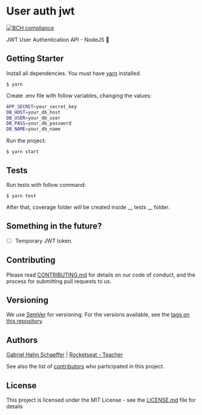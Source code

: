 # User auth jwt

[![BCH compliance](https://bettercodehub.com/edge/badge/gabriel-hahn/user-auth-jwt?branch=master)](https://bettercodehub.com/)

JWT User Authentication API - NodeJS :busts_in_silhouette:

## Getting Starter

Install all dependencies. You must have [yarn](https://yarnpkg.com/en/) installed.

```
$ yarn
```

Create .env file with follow variables, changing the values:

```sh
APP_SECRET=your_secret_key
DB_HOST=your_db_host
DB_USER=your_db_user
DB_PASS=your_db_password
DB_NAME=your_db_name
```

Run the project:

```
$ yarn start
```

## Tests

Run tests with follow command:

```
$ yarn test
```

After that, coverage folder will be created inside __ tests __ folder.

## Something in the future?

- [ ] Temporary JWT token.

## Contributing

Please read [CONTRIBUTING.md](https://gist.github.com/PurpleBooth/b24679402957c63ec426) for details on our code of conduct, and the process for submitting pull requests to us.

## Versioning

We use [SemVer](http://semver.org/) for versioning. For the versions available, see the [tags on this repository](https://github.com/gabriel-hahn/user-auth-jwt/tags).

## Authors

[Gabriel Hahn Schaeffer](https://github.com/gabriel-hahn/) | [Rocketseat - Teacher](https://github.com/Rocketseat)

See also the list of [contributors](https://github.com/gabriel-hahn/user-auth-jwt/contributors) who participated in this project.

## License

This project is licensed under the MIT License - see the [LICENSE.md](LICENSE) file for details
